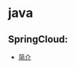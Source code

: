# java
## SpringCloud:
  * [简介](https://github.com/dagreentree/java/blob/master/notes/Microservice/SpringCloue.md)
